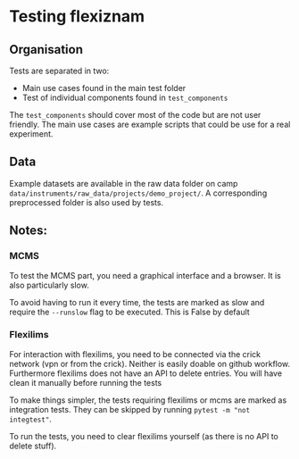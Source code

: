 # Testing flexiznam

## Organisation

Tests are separated in two:

- Main use cases found in the main test folder 
- Test of individual components found in `test_components`
 
The `test_components` should cover most of the code but are not user friendly. The 
main use cases are example scripts that could be use for a real experiment.

## Data

Example datasets are available in the 
raw data folder on camp `data/instruments/raw_data/projects/demo_project/`.
A corresponding preprocessed folder is also used by tests.

## Notes:

### MCMS
To test the MCMS part, you need a graphical interface and a browser. It is also 
particularly slow.

To avoid having to run it every time, the tests are marked as slow and require the 
`--runslow` flag to be executed. This is False by default

### Flexilims
For interaction with flexilims, you need to be connected via the crick network 
(vpn or from the crick). Neither is easily doable on github workflow. Furthermore 
flexilims does not have an API to delete entries. You will have clean it manually 
before running the tests

To make things simpler, the tests requiring flexilims or mcms are marked as integration 
tests. They can be skipped by running `pytest -m "not integtest"`.

To run the tests, you need to clear flexilims yourself (as there is no API to delete 
stuff).  